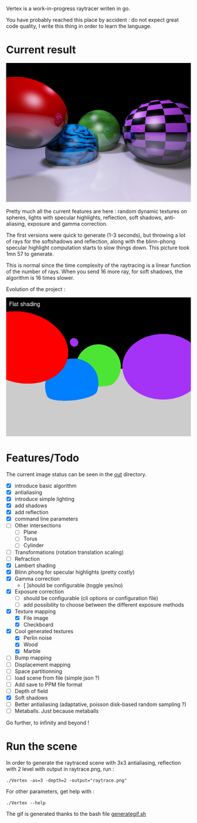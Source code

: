 Vertex is a work-in-progress raytracer writen in go.

You have probably reached this place by accident : do not expect great code quality, I write this thing in order to learn the language.

# Current result

![Current status](out/11-out-gamma-correction-exp--1.66-d2-as3-16shadowray-strength0.2.png)

Pretty much all the current features are here : random dynamic textures on spheres, lights with specular highlights, reflection, soft shadows, anti-aliasing, exposure and gamma correction.

The first versions were quick to generate (1-3 seconds), but throwing a lot of rays for the softshadows and reflection, along with the blinn-phong specular highlight computation starts to slow things down. This picture took 1mn 57 to generate.

This is normal since the time complexity of the raytracing is a linear function of the number of rays. When you send 16 more ray, for soft shadows, the algorithm is 16 times slower.

Evolution of the project :

![Evolution](out/features-evolution.gif)

# Features/Todo

The current image status can be seen in the [out](out) directory.

 - [x] introduce basic algorithm
 - [x] antialiasing
 - [x] introduce simple lighting
 - [x] add shadows
 - [x] add reflection
 - [x] command line parameters
 - [ ] Other intersections
   - [ ] Plane
   - [ ] Torus
   - [ ] Cylinder
 - [ ] Transformations (rotation translation scaling)
 - [ ] Refraction
 - [x] Lambert shading
 - [x] Blinn phong for specular highlights (pretty costly)
 - [x] Gamma correction
   - [ ]should be configurable (toggle yes/no)
 - [x] Exposure correction 
   - [ ] should be configurable (cli options or configuration file)
   - [ ] add possibility to choose between the different exposure methods
 - [x] Texture mapping
   - [x] File image
   - [x] Checkboard
 - [x] Cool generated textures
   - [x] Perlin noise
   - [x] Wood
   - [x] Marble
 - [ ] Bump mapping 
 - [ ] Displacement mapping
 - [ ] Space partitionning
 - [ ] load scene from file (simple json ?)
 - [ ] Add save to PPM file format
 - [ ] Depth of field
 - [x] Soft shadows
 - [ ] Better antialiasing (adaptative, poisson disk-based random sampling ?)
 - [ ] Metaballs. Just because metaballs

Go further, to infinity and beyond !

# Run the scene

In order to generate the raytraced scene with 3x3 antialiasing, reflection with 2 level with output in raytrace.png, run :

    ./Vertex -as=3 -depth=2 -output="raytrace.png"

For other parameters, get help with :

    ./Vertex --help 

The gif is generated thanks to the bash file [generategif.sh](generategif.sh)